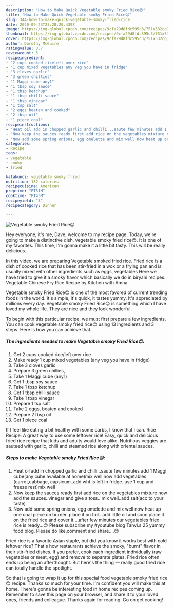 ```yaml
---
description: "How to Make Quick Vegetable smoky Fried Rice😊"
title: "How to Make Quick Vegetable smoky Fried Rice😊"
slug: 344-how-to-make-quick-vegetable-smoky-fried-rice
date: 2020-09-23T23:28:20.439Z
image: https://img-global.cpcdn.com/recipes/9cfa29d8fdc595c3/751x532cq70/vegetable-smoky-fried-rice😊-recipe-main-photo.jpg
thumbnail: https://img-global.cpcdn.com/recipes/9cfa29d8fdc595c3/751x532cq70/vegetable-smoky-fried-rice😊-recipe-main-photo.jpg
cover: https://img-global.cpcdn.com/recipes/9cfa29d8fdc595c3/751x532cq70/vegetable-smoky-fried-rice😊-recipe-main-photo.jpg
author: Dorothy McGuire
ratingvalue: 3.7
reviewcount: 5
recipeingredient:
- "2 cups cooked riceleft over rice"
- "1 cup mixed vegetables any veg you have in fridge"
- "3 cloves garlic"
- "3 green chillies"
- "1 Maggi cube any1"
- "1 tbsp soy sauce"
- "1 tbsp ketchup"
- "1 tbsp chilli sauce"
- "1 tbsp vinegar"
- "1 tsp salt"
- "2 eggs beaten and cooked"
- "2 tbsp oil"
- "1 piece coal"
recipeinstructions:
- "Heat oil add in chopped garlic and chilli...saute few minutes add 1 Maggi cube(any cube available at home)mix well now add vegetables (carrot,cabbage, capsicum..add wht is left in fridge..use 1 cup and freeze rest)mix well"
- "Now keep the sauces ready first add rice on the vegetables mixture now add the sauces..vinegar and give a toss...mix well..add salt(acc to your taste)"
- "Now add some spring onions, egg omelette and mix well now heat up one coal piece on burner..place it on foil...add little oil and soon place it on the fried rice and cover it....after few minutes our vegetables fried rice is ready...😊 Please subscribe my #youtube blog Tanvi.s 25 yummy food blog. Please do like,comment and share....😊"
categories:
- Recipe
tags:
- vegetable
- smoky
- fried

katakunci: vegetable smoky fried 
nutrition: 182 calories
recipecuisine: American
preptime: "PT31M"
cooktime: "PT43M"
recipeyield: "3"
recipecategory: Dinner

---
```



![Vegetable smoky Fried Rice😊](https://img-global.cpcdn.com/recipes/9cfa29d8fdc595c3/751x532cq70/vegetable-smoky-fried-rice😊-recipe-main-photo.jpg)

Hey everyone, it's me, Dave, welcome to my recipe page. Today, we're going to make a distinctive dish, vegetable smoky fried rice😊. It is one of my favorites. This time, I'm gonna make it a little bit tasty. This will be really delicious.

In this video, we are preparing Vegetable smoked fried rice. Fried rice is a dish of cooked rice that has been stir-fried in a wok or a frying pan and is usually mixed with other ingredients such as eggs, vegetables Here we have tried to give it a smoky flavor which basically we do in biryani recipes. Vegetable Chinese Fry Rice Recipe by Kitchen with Amna.

Vegetable smoky Fried Rice😊 is one of the most favored of current trending foods in the world. It's simple, it's quick, it tastes yummy. It's appreciated by millions every day. Vegetable smoky Fried Rice😊 is something which I have loved my whole life. They are nice and they look wonderful.


To begin with this particular recipe, we must first prepare a few ingredients. You can cook vegetable smoky fried rice😊 using 13 ingredients and 3 steps. Here is how you can achieve that.

<!--inarticleads1-->

##### The ingredients needed to make Vegetable smoky Fried Rice😊:

1. Get 2 cups cooked rice/left over rice
1. Make ready 1 cup mixed vegetables (any veg you have in fridge)
1. Take 3 cloves garlic
1. Prepare 3 green chillies,
1. Take 1 Maggi cube (any1)
1. Get 1 tbsp soy sauce
1. Take 1 tbsp ketchup
1. Get 1 tbsp chilli sauce
1. Take 1 tbsp vinegar
1. Prepare 1 tsp salt
1. Take 2 eggs, beaten and cooked
1. Prepare 2 tbsp oil
1. Get 1 piece coal


If I feel like eating a bit healthy with some carbs, I know that I can. Rice Recipe: A great way to use some leftover rice! Easy, quick and delicious fried rice recipe that kids and adults would love alike. Nutritious veggies are sauteed with garlic, chilli and steamed rice along with oriental sauces. 

<!--inarticleads2-->

##### Steps to make Vegetable smoky Fried Rice😊:

1. Heat oil add in chopped garlic and chilli...saute few minutes add 1 Maggi cube(any cube available at home)mix well now add vegetables (carrot,cabbage, capsicum..add wht is left in fridge..use 1 cup and freeze rest)mix well
1. Now keep the sauces ready first add rice on the vegetables mixture now add the sauces..vinegar and give a toss...mix well..add salt(acc to your taste)
1. Now add some spring onions, egg omelette and mix well now heat up one coal piece on burner..place it on foil...add little oil and soon place it on the fried rice and cover it....after few minutes our vegetables fried rice is ready...😊 Please subscribe my #youtube blog Tanvi.s 25 yummy food blog. Please do like,comment and share....😊


Fried rice is a favorite Asian staple, but did you know it works best with cold leftover rice? That&#39;s how restaurants achieve the smoky, &#34;burnt&#34; flavor in their stir-fried dishes. If you prefer, cook each ingredient individually (raw vegetables or meat, egg) and remove to separate plates. Fried rice often ends up being an afterthought. But here&#39;s the thing — really good fried rice can totally handle the spotlight. 

So that is going to wrap it up for this special food vegetable smoky fried rice😊 recipe. Thanks so much for your time. I'm confident you will make this at home. There's gonna be interesting food in home recipes coming up. Remember to save this page on your browser, and share it to your loved ones, friends and colleague. Thanks again for reading. Go on get cooking!
